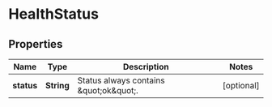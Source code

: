 

# HealthStatus


## Properties

Name | Type | Description | Notes
------------ | ------------- | ------------- | -------------
**status** | **String** | Status always contains \&quot;ok\&quot;. |  [optional]



